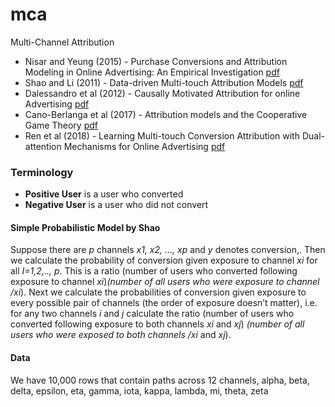 # mca
Multi-Channel Attribution

* Nisar and Yeung (2015) - Purchase Conversions and Attribution Modeling in Online Advertising: An Empirical Investigation [pdf](https://eprints.soton.ac.uk/380534/1/GHLEFMG_FGMJHM_VJ1QM9QF.pdf)
* Shao and Li (2011)  - Data-driven Multi-touch Attribution Models [pdf](http://www0.cs.ucl.ac.uk/staff/w.zhang/rtb-papers/data-conv-att.pdf)
* Dalessandro et al (2012) - Causally Motivated Attribution for online Advertising [pdf](https://dstillery.com/wp-content/uploads/2016/07/CAUSALLY-MOTIVATED-ATTRIBUTION.pdf)
* Cano-Berlanga et al  (2017) - Attribution models and the Cooperative Game Theory [pdf](https://www.recercat.cat/bitstream/handle/2072/290758/201702.pdf?sequence=1)
* Ren et al (2018) - Learning Multi-touch Conversion Attribution
with Dual-attention Mechanisms for Online Advertising [pdf](https://arxiv.org/pdf/1808.03737.pdf)

### Terminology

* **Positive User**  is a user who converted
* **Negative User** is a user who did not convert

#### Simple Probabilistic Model by Shao
Suppose there are _p_ channels _x1, x2, …, xp_ and _y_ denotes conversion,. Then we calculate the probability of conversion given exposure to channel _xi_  for all _I=1,2,.., p_. This is a ratio 
(number of users who converted following exposure to channel _xi_)_(number of all users who were exposure to channel /xi_). Next we calculate the probabilities of conversion given exposure to every possible pair of channels (the order of exposure doesn’t matter), i.e. for any two channels _i_ and _j_ calculate the ratio (number of users who converted following exposure to  both channels _xi_ and _xj_) _(number of all users who were exposed to both channels /xi_ and _xj_).

#### Data

We have 10,000 rows that contain paths across 12 channels, 
alpha, beta, delta, epsilon, eta, gamma, iota, kappa, lambda, mi, theta, zeta